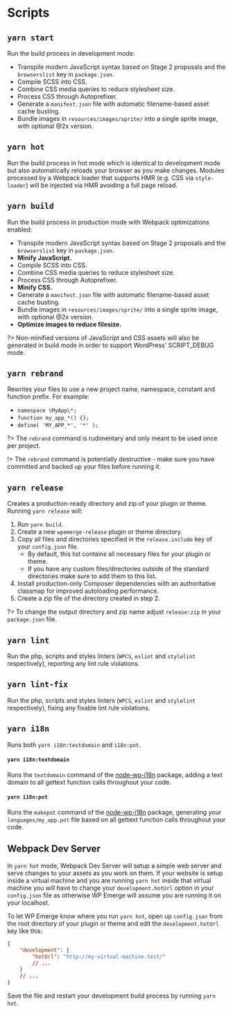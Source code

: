 # Scripts

## `yarn start`

Run the build process in development mode:
- Transpile modern JavaScript syntax based on Stage 2 proposals and the `browserslist` key in `package.json`.
- Compile SCSS into CSS.
- Combine CSS media queries to reduce stylesheet size.
- Process CSS through Autoprefixer.
- Generate a `manifest.json` file with automatic filename-based asset cache busting.
- Bundle images in `resources/images/sprite/` into a single sprite image, with optional @2x version.

## `yarn hot`

Run the build process in hot mode which is identical to development mode but also automatically reloads your browser as you make changes. Modules processed by a Webpack loader that supports HMR (e.g. CSS via `style-loader`) will be injected via HMR avoiding a full page reload.

## `yarn build`

Run the build process in production mode with Webpack optimizations enabled:
- Transpile modern JavaScript syntax based on Stage 2 proposals and the `browserslist` key in `package.json`.
- **Minify JavaScript.**
- Compile SCSS into CSS.
- Combine CSS media queries to reduce stylesheet size.
- Process CSS through Autoprefixer.
- **Minify CSS.**
- Generate a `manifest.json` file with automatic filename-based asset cache busting.
- Bundle images in `resources/images/sprite/` into a single sprite image, with optional @2x version.
- **Optimize images to reduce filesize.**

?> Non-minified versions of JavaScript and CSS assets will also be generated in build mode in order to support WordPress' SCRIPT_DEBUG mode.

## `yarn rebrand`

Rewrites your files to use a new project name, namespace, constant and function prefix. For example:
 - `namespace \MyApp\*;`
 - `function my_app_*() {};`
 - `define( 'MY_APP_*', '*' );`

?> The `rebrand` command is rudimentary and only meant to be used once per project.

!> The `rebrand` command is potentially destructive - make sure you have committed and backed up your files before running it.

## `yarn release`

Creates a production-ready directory and zip of your plugin or theme. Running `yarn release` will:
1. Run `yarn build`.
2. Create a new `wpemerge-release` plugin or theme directory.
3. Copy all files and directories specified in the `release.include` key of your `config.json` file.
   - By default, this list contains all necessary files for your plugin or theme.
   - If you have any custom files/directories outside of the standard directories make sure to add them to this list.
4. Install production-only Composer dependencies with an authoritative classmap for improved autoloading performance.
5. Create a zip file of the directory created in step 2.

?> To change the output directory and zip name adjust `release:zip` in your `package.json` file.

## `yarn lint`

Run the php, scripts and styles linters (`WPCS`, `eslint` and `stylelint` respectively), reporting any lint rule violations.

## `yarn lint-fix`

Run the php, scripts and styles linters (`WPCS`, `eslint` and `stylelint` respectively), fixing any fixable lint rule violations.

## `yarn i18n`

Runs both `yarn i18n:textdomain` and `i18n:pot`.

#### `yarn i18n:textdomain`

Runs the `textdomain` command of the [node-wp-i18n](https://www.npmjs.com/package/node-wp-i18n) package, adding a text domain to all gettext function calls throughout your code.

#### `yarn i18n:pot`

Runs the `makepot` command of the [node-wp-i18n](https://www.npmjs.com/package/node-wp-i18n) package, generating your `languages/my_app.pot` file based on all gettext function calls throughout your code.

## Webpack Dev Server

In `yarn hot` mode, Webpack Dev Server will setup a simple web server and serve changes to your assets as you work on them. If your website is setup inside a virtual machine and you are running `yarn hot` inside that virtual machine you will have to change your `development.hotUrl` option in your `config.json` file as otherwise WP Emerge will assume you are running it on your localhost.

To let WP Emerge know where you run `yarn hot`, open up `config.json` from the root directory of your plugin or theme and edit the `development.hotUrl` key like this:
```json
{
    "development": {
        "hotUrl": "http://my-virtual-machine.test/"
        // ...
    }
    // ...
}
```
Save the file and restart your development build process by running `yarn hot`.
